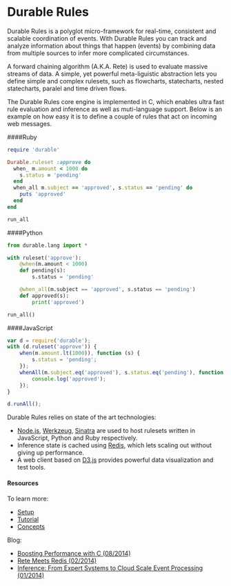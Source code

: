 Durable Rules
=====
Durable Rules is a polyglot micro-framework for real-time, consistent and scalable coordination of events. With Durable Rules you can track and analyze information about things that happen (events) by combining data from multiple sources to infer more complicated circumstances.

A forward chaining algorithm (A.K.A. Rete) is used to evaluate massive streams of data. A simple, yet powerful meta-liguistic abstraction lets you define simple and complex rulesets, such as flowcharts, statecharts, nested statecharts, paralel and time driven flows. 

The Durable Rules core engine is implemented in C, which enables ultra fast rule evaluation and inference as well as muti-language support. Below is an example on how easy it is to define a couple of rules that act on incoming web messages.

####Ruby
```ruby
require 'durable'

Durable.ruleset :approve do
  when_ m.amount < 1000 do
    s.status = 'pending'
  end
  when_all m.subject == 'approved', s.status == 'pending' do
    puts 'approved'
  end
end

run_all
```
####Python
```python
from durable.lang import *

with ruleset('approve'):
    @when(m.amount < 1000)
    def pending(s):
        s.status = 'pending'

    @when_all(m.subject == 'approved', s.status == 'pending')
    def approved(s):
        print('approved')

run_all()
```
####JavaScript
```javascript
var d = require('durable');
with (d.ruleset('approve')) {
    when(m.amount.lt(1000)), function (s) {
        s.status = 'pending';
    });
    whenAll(m.subject.eq('approved'), s.status.eq('pending'), function (s) {
        console.log('approved');
    });
}

d.runAll();
```


Durable Rules relies on state of the art technologies:

* [Node.js](http://www.nodejs.org), [Werkzeug](http://werkzeug.pocoo.org/), [Sinatra](http://www.sinatrarb.com/) are used to host rulesets written in JavaScript, Python and Ruby respectively.
* Inference state is cached using [Redis](http://www.redis.io), which lets scaling out without giving up performance.
* A web client based on [D3.js](http://www.d3js.org) provides powerful data visualization and test tools.

#### Resources
To learn more:
* [Setup](https://github.com/jruizgit/rules/blob/master/setup.md)
* [Tutorial](https://github.com/jruizgit/rules/blob/master/tutorial.md)
* [Concepts](https://github.com/jruizgit/rules/blob/master/concepts.md)  
 
Blog:
* [Boosting Performance with C (08/2014)](http://jruizblog.com/2014/08/19/boosting-performance-with-c/)
* [Rete Meets Redis (02/2014)](http://jruizblog.com/2014/02/02/rete-meets-redis/)
* [Inference: From Expert Systems to Cloud Scale Event Processing (01/2014)](http://jruizblog.com/2014/01/27/event-processing/)



